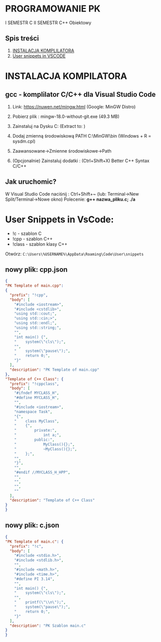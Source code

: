 # PROGRAMOWANIE PK

I SEMESTR
    C
II SEMESTR
    C++ Obiektowy

## Spis treści
1. [INSTALACJA KOMPLILATORA](#instalacja-kompilatora)
2. [User snippets in VSCODE](#user-snippets-in-vscode)


# INSTALACJA KOMPILATORA
## gcc - komplilator C/C++ dla Visual Studio Code
1. Link: https://nuwen.net/mingw.html (Google: MinGW Distro)
2. Pobierz plik : mingw-18.0-without-git.exe (49.3 MB)
3. Zainstaluj na Dysku C: (Extract to: )
4. Dodaj zmienną środowiskową PATH C:\MinGW\bin
(Windows + R = sysdm.cpl)
5. Zaawansowane->Zmienne środowiskowe->Path

6. (Opcjonalnie) Zainstaluj dodatki : (Ctrl+Shift+X)
Better C++ Syntax
C/C++
## Jak uruchomic?

W Visual Studio Code naciśnij : Ctrl+Shift+~
(lub: Terminal->New Split/Terminal->Nowe okno)
Polecenie: **g++ nazwa_pliku.c; ./a**


# User Snippets in VsCode:

- !c - szablon C
- !cpp - szablon C++
- !class - szablon klasy C++


Otwórz: ``` C:\Users\%USERNAME%\AppData\Roaming\Code\User\snippets ```

## nowy plik: cpp.json
```json
{
"PK Template of main.cpp":
{
  "prefix": "!cpp",
  "body": [
    "#include <iostream>",
    "#include <cstdlib>",
	"using std::cout;",
	"using std::cin;>",
	"using std::endl;",
	"using std::string;",
    "",
    "int main() {",
    "    system(\"cls\");",
    "",
    "    system(\"pause\");",
    "    return 0;",
    "}"
  ],
  "description": "PK Template of main.cpp"
},
"Template of C++ Class": {
  "prefix": "!cppclass",
  "body": [
	"#ifndef MYCLASS_H",
	"#define MYCLASS_H",
	"",
    "#include <iostream>",
    "namespace Task",
    "{",
    "    class MyClass",
    "    {",
    "        private:",
    "            int a;",
    "        public:",
    "            MyClass(){};",
    "            ~MyClass(){};",
    "    };",
    "",
    "}",
	"",
    "#endif //MYCLASS_H_HPP",
    "",
    "",
    "",
    ""
  ],
  "description": "Template of C++ Class"
}
}
```

## nowy plik: c.json
```json
{
"PK Template of main.c": {
  "prefix": "!c",
  "body": [
    "#include <stdio.h>",
    "#include <stdlib.h>",
    "",
    "#include <math.h>",
    "#include <time.h>",
    "#define PI 3.14",
    "",
    "int main() {",
    "    system(\"cls\");",
    "",
    "    printf(\"\\n\");",
    "    system(\"pause\");",
    "    return 0;",
    "}"
  ],
  "description": "PK Szablon main.c"
}
}

```


